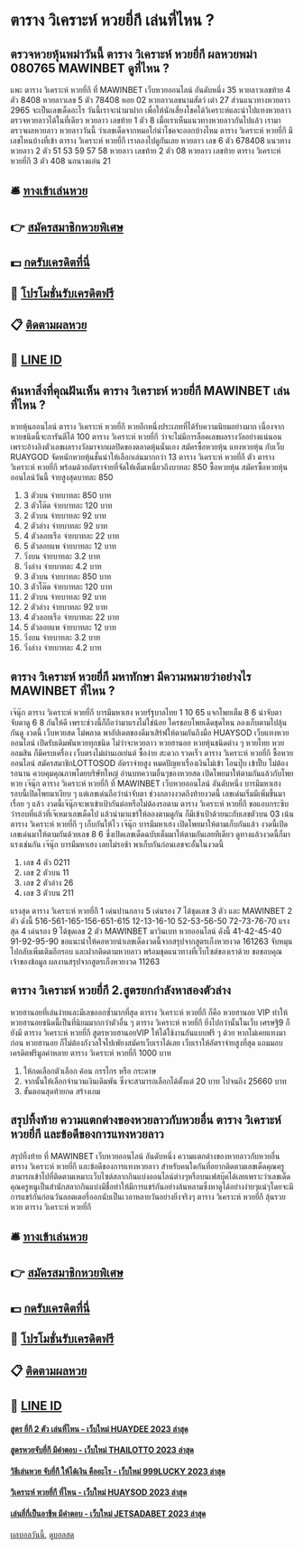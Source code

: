 # ตาราง วิเคราะห์ หวยยี่กี เล่นที่ไหน ?
## ตรวจหวยหุ้นพม่าวันนี้ ตาราง วิเคราะห์ หวยยี่กี ผลหวยพม่า 080765 MAWINBET ดูที่ไหน ?
แพะ ตาราง วิเคราะห์ หวยยี่กี ที่ MAWINBET เว็บหวยออนไลน์ อันดับหนึ่ง 35
หวยลาวเลขท้าย 4 ตัว 8408
หวยลาวเลข 5 ตัว 78408
หอย 02
หวยลาวเลขนามสัตว์
เต๋า 27
ส่วนแนวทางหวยลาว 2965 จะเป็นเลขเด็ดอะไร วันนี้เราจะนำมาฝาก เพื่อให้นักเสี่ยงโชคได้วิเคราะห์และนำไปแทงหวยลาว ตรวจหวยลาวได้ในที่เดียว
หวยลาว เลขท้าย 1 ตัว 8
เมื่อเราเห็นแนวทางหวยลาวกันไปแล้ว เรามาตรวจผลหวยลาว หวยลาววันนี้ ว่าเลขเด็ดจากหมอไก่นำโชคจะออกบ้างไหม ตาราง วิเคราะห์ หวยยี่กี มีเลขไหนบ้างที่เข้า ตาราง วิเคราะห์ หวยยี่กี เราลองไปดูกันเลย
หวยลาว เลข 6 ตัว 678408
แนวทางหวยลาว 2 ตัว 51 53 59 57 58
หวยลาว เลขท้าย 2 ตัว 08
หวยลาว เลขท้าย ตาราง วิเคราะห์ หวยยี่กี 3 ตัว 408
นกนางแอ่น 21

## 🛎 [ทางเข้าเล่นหวย](https://bit.ly/3BG5bNw)
## 👉 [สมัครสมาชิกหวยพิเศษ](https://bit.ly/3BG5bNw)
## 💵 [กดรับเครดิตที่นี่](https://bit.ly/3C3mvgS)
## 👑 [โปรโมชั่นรับเครดิตฟรี](https://bit.ly/3C3mvgS)
## 📋 [ติดตามผลหวย](https://bit.ly/3C3mvgS)
## 📱 [LINE ID](https://bit.ly/3C3mvgS)

## ค้นหาสิ่งที่คุณฝันเห็น ตาราง วิเคราะห์ หวยยี่กี MAWINBET เล่นที่ไหน ?
หวยหุ้นออนไลน์ ตาราง วิเคราะห์ หวยยี่กี หวยอีกหนึ่งประเภทที่ได้รับความนิยมอย่างมาก เนื่องจากหวยชนิดนี้จะการันตีได้ 100 ตาราง วิเคราะห์ หวยยี่กี ว่าจะไม่มีการล็อคเลขผลรางวัลอย่างแน่นอนเพราะอ้างอิงตัวเลขผลรางวัลมาจากผลปิดของตลาดหุ้นนั่นเอง สมัครซื้อหวยหุ้น แทงหวยหุ้น กับเว็บ RUAYGOD จัดหนักหวยหุ้นชั้นนำให้เลือกเล่นมากกว่า 13 ตาราง วิเคราะห์ หวยยี่กี ตัว ตาราง วิเคราะห์ หวยยี่กี พร้อมด้วยอัตราจ่ายที่จัดให้เต็มเหนี่ยวถึงบาทละ 850
ซื้อหวยหุ้น สมัครซื้อหวยหุ้นออนไลน์วันนี้ จ่ายสูงสุดบาทละ 850
1. 3 ตัวบน จ่ายบาทละ 850 บาท
2. 3 ตัวโต๊ด จ่ายบาทละ 120 บาท
3. 2 ตัวบน จ่ายบาทละ 92 บาท
4. 2 ตัวล่าง จ่ายบาทละ 92 บาท
5. 4 ตัวลอยเรือ จ่ายบาทละ 22 บาท
6. 5 ตัวลอยแพ จ่ายบาทละ 12 บาท
7. วิ่งบน จ่ายบาทละ 3.2 บาท
8. วิ่งล่าง จ่ายบาทละ 4.2 บาท
9. 3 ตัวบน จ่ายบาทละ 850 บาท
10. 3 ตัวโต๊ด จ่ายบาทละ 120 บาท
11. 2 ตัวบน จ่ายบาทละ 92 บาท
12. 2 ตัวล่าง จ่ายบาทละ 92 บาท
13. 4 ตัวลอยเรือ จ่ายบาทละ 22 บาท
14. 5 ตัวลอยแพ จ่ายบาทละ 12 บาท
15. วิ่งบน จ่ายบาทละ 3.2 บาท
16. วิ่งล่าง จ่ายบาทละ 4.2 บาท

## ตาราง วิเคราะห์ หวยยี่กี มหาทักษา มีความหมายว่าอย่างไร MAWINBET ที่ไหน ?
เจ๊นุ๊ก ตาราง วิเคราะห์ หวยยี่กี บารมีมหาเฮง หวยรัฐบาลไทย 1 10 65 แจกโพยเต็ม 8 6 น่าจับตา จับตาดู 6 8 กันให้ดี เพราะช่วงนี้ก็ถือว่ามาแรงไม่ใช่น้อย ใครชอบโพยเด็ดชุดไหน ลองเก็บตามไปลุ้นกันดู งวดนี้ เว็บหวยสด ไม่พลาด พาอัปเดตของดีมาเสิร์ฟให้ตามกันถึงมือ HUAYSOD เว็บแทงหวย ออนไลน์ เปิดรับเดิมพันหวยทุกชนิด ไม่ว่าจะหวยลาว หวยฮานอย หวยหุ้นชนิดต่าง ๆ หวยไทย หวยออมสิน ก็มีครบเครื่อง เว็บตรงไม่ผ่านเอเย่นต์ ซื้อง่าย สะดวก รวดเร็ว ตาราง วิเคราะห์ หวยยี่กี ซื้อหวยออนไลน์ สมัครสมาชิกLOTTOSOD อัตราจ่ายสูง หมดปัญหาเรื่องเงินไม่เข้า โอนปุ๊บ เข้าปั๊บ ไม่ต้องรอนาน ควบคุมคุณภาพโดยบริษัทใหญ่
อ่านบทความอื่นๆของหวยสด
เปิดโพยมาให้ตามกันแล้วกับโพยหวย เจ๊นุ๊ก ตาราง วิเคราะห์ หวยยี่กี ที่ MAWINBET เว็บหวยออนไลน์ อันดับหนึ่ง บารมีมหาเฮง รอบนี้เปิดโพยมาเงียบ ๆ แต่เลขเด่นถือว่าน่าจับตา ช่วงกลางงวดถึงท้ายงวดนี้ เลขเด่นเริ่มมีเพิ่มขึ้นมาเรื่อย ๆ แล้ว งวดนี้เจ๊นุ๊กจะพาเข้าเป้ากันต่อหรือไม่ต้องรอตาม ตาราง วิเคราะห์ หวยยี่กี ขอแอบกระซิบว่ารอบที่แล้วที่เจ๊เหมาเลขเด็ดไป แล้วนำมาแชร์ให้ลองตามดูกัน ก็มีเข้าเป้าด้วยนะกับเลขตัวบน 03 เน้น ตาราง วิเคราะห์ หวยยี่กี ๆ
เก็บกันให้ไว เจ๊นุ๊ก บารมีมหาเฮง เปิดโพยมาให้ตามเก็บกันแล้ว งวดนี้เปิดเลขเด่นมาให้ตามกันด้วยเลข 8 6 ซึ่งเปิดเลขเด็ดฉบับเต็มมาให้ตามกันเลยทีเดียว ดูทางแล้วงวดนี้ก็มาแรงเช่นกัน เจ๊นุ๊ก บารมีมหาเฮง เลยไม่รอช้า พาเก็บกันก่อนเลขจะอั้นในงวดนี้
1. เลข 4 ตัว 0211
2. เลข 2 ตัวบน 11
3. เลข 2 ตัวล่าง 26
4. เลข 3 ตัวบน 211

แรงสุด ตาราง วิเคราะห์ หวยยี่กี 1 เด่นปานกลาง 5 เด่นรอง 7 ได้ชุดเลข 3 ตัว และ MAWINBET 2 ตัว ดังนี้
516-561-165-156-651-615
12-13-16-10
52-53-56-50
72-73-76-70
แรงสุด 4 เด่นรอง 9 ได้ชุดเลข 2 ตัว MAWINBET มาวินเบท หวยออนไลน์ ดังนี้
41-42-45-40
91-92-95-90
ขอแนะนำให้คอหวยนำเลขเด็ดงวดนี้จากสรุปจากสูตรเก็งหวยงวด 161263 จับหมุนไปกลับเพิ่มเติมอีกรอบ และฝากติดตามหวยลาว พร้อมชุดแนวทางที่เว็บไซต์ของเราด้วย
ขอขอบคุณเจ้าของข้อมูล
ผลงานสรุปจากสูตรเก็งหวยงวด 11263


## ตาราง วิเคราะห์ หวยยี่กี 2.สูตรยกกำลังหาสองตัวล่าง
หวยฮานอยที่เล่นง่ายและมีเลขออกซ้ำมากที่สุด ตาราง วิเคราะห์ หวยยี่กี ก็คือ หวยฮานอย VIP ทำให้หวยฮานอยชนิดนี้เป็นที่นิยมมากกว่าตัวอื่น ๆ ตาราง วิเคราะห์ หวยยี่กี ยิ่งไปกว่านั้นในเว็บ เศรษฐี9 ก็ยังมี ตาราง วิเคราะห์ หวยยี่กี สูตรหวยฮานอยVIP ให้ได้ใช้งานกันแบบฟรี ๆ ด้วย หากไม่เคยแทงมาก่อน หวยฮานอย ก็ไม่ต้องกังวลใจไปเพัยงสมัครเว็บเราได้เลย เว็บเราให้อัตราจ่ายสูงที่สุด แถมมอบเครดิตฟรีมูลค่าหลาย ตาราง วิเคราะห์ หวยยี่กี 1000 บาท
1. ให้กดเลือกตัวเลือก ค้อน กรรไกร หรือ กระดาษ
2. จากนั้นให้เลือกจำนวนเงินเดิมพัน ซึ่งจะสามารถเลือกได้ตั้งแต่ 20 บาท ไปจนถึง 25660 บาท
3. ขั้นตอนสุดท้ายกด สร้างเกม

## สรุปทิ้งท้าย ความแตกต่างของหวยลาวกับหวยอื่น ตาราง วิเคราะห์ หวยยี่กี และข้อดีของการแทงหวยลาว
สรุปทิ้งท้าย ที่ MAWINBET เว็บหวยออนไลน์ อันดับหนึ่ง ความแตกต่างของหวยลาวกับหวยอื่น ตาราง วิเคราะห์ หวยยี่กี และข้อดีของการแทงหวยลาว สำหรับคนใดกันที่อยากติดตามเลขเด็ดคุณครูสามารถเข้าไปที่ติดตามเหมาะเว็บไซต์สลากกินแบ่งออนไลน์ต่างๆหรือบนเฟสบุ๊คได้เลยเพราะว่าเลขเด็ดคุณครูหนูเป็นสำนักสลากกินแบ่งมีชื่อทำให้มีการแชร์กันอย่างล้นหลามซึ่งหาดูได้อย่างง่ายๆแน่ๆโดยจะมีการแชร์กันก่อนวันลอตเตอรี่ออกนับเป็นเวลาหลายวันอย่างยิ่งจริงๆ ตาราง วิเคราะห์ หวยยี่กี ลุ้นรวยหวย ตาราง วิเคราะห์ หวยยี่กี

## 🛎 [ทางเข้าเล่นหวย](https://bit.ly/3BG5bNw)
## 👉 [สมัครสมาชิกหวยพิเศษ](https://bit.ly/3BG5bNw)
## 💵 [กดรับเครดิตที่นี่](https://bit.ly/3C3mvgS)
## 👑 [โปรโมชั่นรับเครดิตฟรี](https://bit.ly/3C3mvgS)
## 📋 [ติดตามผลหวย](https://bit.ly/3C3mvgS)
## 📱 [LINE ID](https://bit.ly/3C3mvgS)

#### [สูตร ยี่กี 2 ตัว เล่นที่ไหน - เว็บใหม่ HUAYDEE 2023 ล่าสุด](https://atom.io/themes/สูตร%20ยี่กี%202%20ตัว%20เล่นที่ไหน%20-%20เว็บใหม่%20huaydee%202023%20ล่าสุด)
#### [สูตรหวยจับยี่กี มีคำตอบ - เว็บใหม่ THAILOTTO 2023 ล่าสุด](https://atom.io/themes/สูตรหวยจับยี่กี%20มีคำตอบ%20-%20เว็บใหม่%20thailotto%202023%20ล่าสุด)
#### [วิธีเล่นหวย จับยี่กี ให้ได้เงิน คืออะไร - เว็บใหม่ 999LUCKY 2023 ล่าสุด](https://atom.io/themes/วิธีเล่นหวย%20จับยี่กี%20ให้ได้เงิน%20คืออะไร%20-%20เว็บใหม่%20999lucky%202023%20ล่าสุด)
#### [วิเคราะห์ หวยยี่กี ที่ไหน - เว็บใหม่ HUAYSOD 2023 ล่าสุด](https://atom.io/themes/วิเคราะห์%20หวยยี่กี%20ที่ไหน%20-%20เว็บใหม่%20huaysod%202023%20ล่าสุด)
#### [เล่นยี่กี่เป็นอาชีพ มีคำตอบ - เว็บใหม่ JETSADABET 2023 ล่าสุด](https://atom.io/themes/เล่นยี่กี่เป็นอาชีพ%20มีคำตอบ%20-%20เว็บใหม่%20jetsadabet%202023%20ล่าสุด)

[ผลบอลวันนี้](https://siamsport.tv "ผลบอลวันนี้"), [ดูบอลสด](https://siamsport.tv/ดูบอลสด "ดูบอลสด")